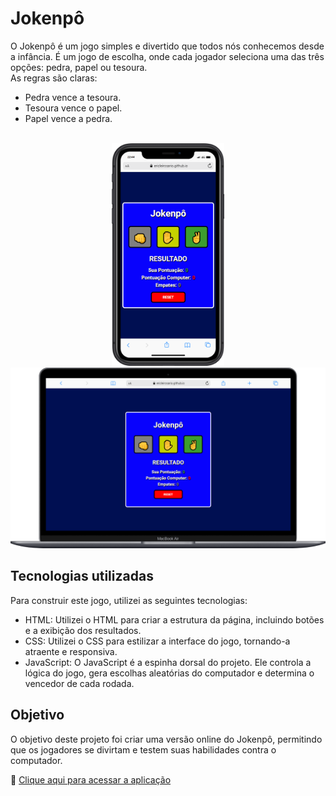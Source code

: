 # Jokenpô

<p>O Jokenpô é um jogo simples e divertido que todos nós conhecemos desde a infância. É um jogo de escolha, onde cada jogador seleciona uma das três opções: pedra, papel ou tesoura. 
  <br>As regras são claras:</p>
  
- Pedra vence a tesoura.
- Tesoura vence o papel.
- Papel vence a pedra.
<br>

<div align=center>  
    <img width=180px heigth=auto src="https://raw.githubusercontent.com/ericleirosario/jokenpo/7311e0d39df8e871dd580800b5e65e23437b3533/img/mobile-jokenpo.png" alt="Jokenpô Mobile"/>
    <img width=635px heigth=auto src="https://raw.githubusercontent.com/ericleirosario/jokenpo/7311e0d39df8e871dd580800b5e65e23437b3533/img/desktop-jokenpo.png" alt="Jokenpô Desktop"/>  
</div>

## Tecnologias utilizadas
<p>Para construir este jogo, utilizei as seguintes tecnologias:</p>

- HTML: Utilizei o HTML para criar a estrutura da página, incluindo botões e a exibição dos resultados.
- CSS: Utilizei o CSS para estilizar a interface do jogo, tornando-a atraente e responsiva.
- JavaScript: O JavaScript é a espinha dorsal do projeto. Ele controla a lógica do jogo, gera escolhas aleatórias do computador e determina o vencedor de cada rodada.

## Objetivo
<p>O objetivo deste projeto foi criar uma versão online do Jokenpô, permitindo que os jogadores se divirtam e testem suas habilidades contra o computador.</p>

🔗 [Clique aqui para acessar a aplicação](https://ericleirosario.github.io/jokenpo/)
